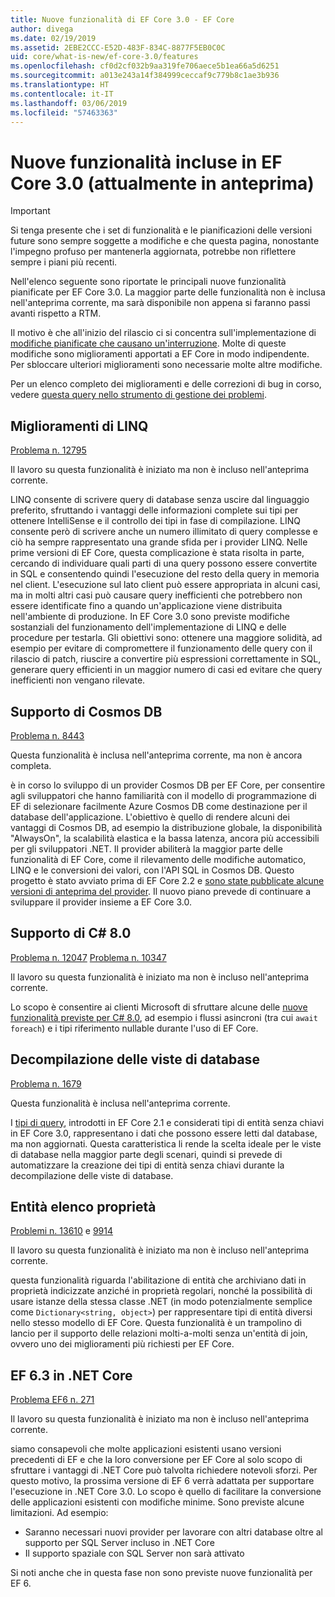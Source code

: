 ```yaml
---
title: Nuove funzionalità di EF Core 3.0 - EF Core
author: divega
ms.date: 02/19/2019
ms.assetid: 2EBE2CCC-E52D-483F-834C-8877F5EB0C0C
uid: core/what-is-new/ef-core-3.0/features
ms.openlocfilehash: cf0d2cf032b9aa319fe706aece5b1ea66a5d6251
ms.sourcegitcommit: a013e243a14f384999ceccaf9c779b8c1ae3b936
ms.translationtype: HT
ms.contentlocale: it-IT
ms.lasthandoff: 03/06/2019
ms.locfileid: "57463363"
---
```

# <a name="new-features-included-in-ef-core-30-currently-in-preview"></a>Nuove funzionalità incluse in EF Core 3.0 (attualmente in anteprima)

> [!IMPORTANT]
> Si tenga presente che i set di funzionalità e le pianificazioni delle versioni future sono sempre soggette a modifiche e che questa pagina, nonostante l'impegno profuso per mantenerla aggiornata, potrebbe non riflettere sempre i piani più recenti.

Nell'elenco seguente sono riportate le principali nuove funzionalità pianificate per EF Core 3.0.
La maggior parte delle funzionalità non è inclusa nell'anteprima corrente, ma sarà disponibile non appena si faranno passi avanti rispetto a RTM.

Il motivo è che all'inizio del rilascio ci si concentra sull'implementazione di [modifiche pianificate che causano un'interruzione](xref:core/what-is-new/ef-core-3.0/breaking-changes).
Molte di queste modifiche sono miglioramenti apportati a EF Core in modo indipendente.
Per sbloccare ulteriori miglioramenti sono necessarie molte altre modifiche. 

Per un elenco completo dei miglioramenti e delle correzioni di bug in corso, vedere [questa query nello strumento di gestione dei problemi](https://github.com/aspnet/EntityFrameworkCore/issues?q=is%3Aopen+is%3Aissue+milestone%3A3.0.0+sort%3Areactions-%2B1-desc).

## <a name="linq-improvements"></a>Miglioramenti di LINQ 

[Problema n. 12795](https://github.com/aspnet/EntityFrameworkCore/issues/12795)

Il lavoro su questa funzionalità è iniziato ma non è incluso nell'anteprima corrente.

LINQ consente di scrivere query di database senza uscire dal linguaggio preferito, sfruttando i vantaggi delle informazioni complete sui tipi per ottenere IntelliSense e il controllo dei tipi in fase di compilazione.
LINQ consente però di scrivere anche un numero illimitato di query complesse e ciò ha sempre rappresentato una grande sfida per i provider LINQ.
Nelle prime versioni di EF Core, questa complicazione è stata risolta in parte, cercando di individuare quali parti di una query possono essere convertite in SQL e consentendo quindi l'esecuzione del resto della query in memoria nel client.
L'esecuzione sul lato client può essere appropriata in alcuni casi, ma in molti altri casi può causare query inefficienti che potrebbero non essere identificate fino a quando un'applicazione viene distribuita nell'ambiente di produzione.
In EF Core 3.0 sono previste modifiche sostanziali del funzionamento dell'implementazione di LINQ e delle procedure per testarla.
Gli obiettivi sono: ottenere una maggiore solidità, ad esempio per evitare di compromettere il funzionamento delle query con il rilascio di patch, riuscire a convertire più espressioni correttamente in SQL, generare query efficienti in un maggior numero di casi ed evitare che query inefficienti non vengano rilevate.

## <a name="cosmos-db-support"></a>Supporto di Cosmos DB 

[Problema n. 8443](https://github.com/aspnet/EntityFrameworkCore/issues/8443)

Questa funzionalità è inclusa nell'anteprima corrente, ma non è ancora completa. 

è in corso lo sviluppo di un provider Cosmos DB per EF Core, per consentire agli sviluppatori che hanno familiarità con il modello di programmazione di EF di selezionare facilmente Azure Cosmos DB come destinazione per il database dell'applicazione.
L'obiettivo è quello di rendere alcuni dei vantaggi di Cosmos DB, ad esempio la distribuzione globale, la disponibilità "AlwaysOn", la scalabilità elastica e la bassa latenza, ancora più accessibili per gli sviluppatori .NET.
Il provider abiliterà la maggior parte delle funzionalità di EF Core, come il rilevamento delle modifiche automatico, LINQ e le conversioni dei valori, con l'API SQL in Cosmos DB.
Questo progetto è stato avviato prima di EF Core 2.2 e [sono state pubblicate alcune versioni di anteprima del provider](https://blogs.msdn.microsoft.com/dotnet/2018/10/17/announcing-entity-framework-core-2-2-preview-3/).
Il nuovo piano prevede di continuare a sviluppare il provider insieme a EF Core 3.0. 

## <a name="c-80-support"></a>Supporto di C# 8.0

[Problema n. 12047](https://github.com/aspnet/EntityFrameworkCore/issues/12047)
[Problema n. 10347](https://github.com/aspnet/EntityFrameworkCore/issues/10347)

Il lavoro su questa funzionalità è iniziato ma non è incluso nell'anteprima corrente.

Lo scopo è consentire ai clienti Microsoft di sfruttare alcune delle [nuove funzionalità previste per C# 8.0](https://blogs.msdn.microsoft.com/dotnet/2018/11/12/building-c-8-0/), ad esempio i flussi asincroni (tra cui `await foreach`) e i tipi riferimento nullable durante l'uso di EF Core.

## <a name="reverse-engineering-of-database-views"></a>Decompilazione delle viste di database

[Problema n. 1679](https://github.com/aspnet/EntityFrameworkCore/issues/1679)

Questa funzionalità è inclusa nell'anteprima corrente.

I [tipi di query](xref:core/modeling/query-types), introdotti in EF Core 2.1 e considerati tipi di entità senza chiavi in EF Core 3.0, rappresentano i dati che possono essere letti dal database, ma non aggiornati.
Questa caratteristica li rende la scelta ideale per le viste di database nella maggior parte degli scenari, quindi si prevede di automatizzare la creazione dei tipi di entità senza chiavi durante la decompilazione delle viste di database.

## <a name="property-bag-entities"></a>Entità elenco proprietà 

[Problemi n. 13610](https://github.com/aspnet/EntityFrameworkCore/issues/13610) e [9914](https://github.com/aspnet/EntityFrameworkCore/issues/9914)

Il lavoro su questa funzionalità è iniziato ma non è incluso nell'anteprima corrente. 

questa funzionalità riguarda l'abilitazione di entità che archiviano dati in proprietà indicizzate anziché in proprietà regolari, nonché la possibilità di usare istanze della stessa classe .NET (in modo potenzialmente semplice come `Dictionary<string, object>`) per rappresentare tipi di entità diversi nello stesso modello di EF Core.
Questa funzionalità è un trampolino di lancio per il supporto delle relazioni molti-a-molti senza un'entità di join, ovvero uno dei miglioramenti più richiesti per EF Core.

## <a name="ef-63-on-net-core"></a>EF 6.3 in .NET Core 

[Problema EF6 n. 271](https://github.com/aspnet/EntityFramework6/issues/271)

Il lavoro su questa funzionalità è iniziato ma non è incluso nell'anteprima corrente. 

siamo consapevoli che molte applicazioni esistenti usano versioni precedenti di EF e che la loro conversione per EF Core al solo scopo di sfruttare i vantaggi di .NET Core può talvolta richiedere notevoli sforzi.
Per questo motivo, la prossima versione di EF 6 verrà adattata per supportare l'esecuzione in .NET Core 3.0.
Lo scopo è quello di facilitare la conversione delle applicazioni esistenti con modifiche minime.
Sono previste alcune limitazioni. Ad esempio:
- Saranno necessari nuovi provider per lavorare con altri database oltre al supporto per SQL Server incluso in .NET Core
- Il supporto spaziale con SQL Server non sarà attivato

Si noti anche che in questa fase non sono previste nuove funzionalità per EF 6.
